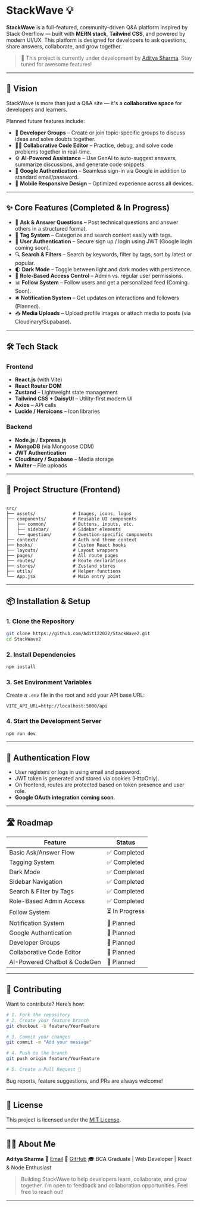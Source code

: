 
# StackWave 💡

**StackWave** is a full-featured, community-driven Q&A platform inspired by Stack Overflow — built with **MERN stack**, **Tailwind CSS**, and powered by modern UI/UX. This platform is designed for developers to ask questions, share answers, collaborate, and grow together.

> 🚧 This project is currently under development by [Aditya Sharma](https://github.com/Adit122022). Stay tuned for awesome features!

---

## 🚀 Vision

StackWave is more than just a Q&A site — it's a **collaborative space** for developers and learners.

Planned future features include:

- 💬 **Developer Groups** – Create or join topic-specific groups to discuss ideas and solve doubts together.
- 🧑‍💻 **Collaborative Code Editor** – Practice, debug, and solve code problems together in real-time.
- ⚙️ **AI-Powered Assistance** – Use GenAI to auto-suggest answers, summarize discussions, and generate code snippets.
- 🔐 **Google Authentication** – Seamless sign-in via Google in addition to standard email/password.
- 📱 **Mobile Responsive Design** – Optimized experience across all devices.

---

## ✨ Core Features (Completed & In Progress)

- 🧠 **Ask & Answer Questions** – Post technical questions and answer others in a structured format.
- 🧾 **Tag System** – Categorize and search content easily with tags.
- 👤 **User Authentication** – Secure sign up / login using JWT (Google login coming soon).
- 🔍 **Search & Filters** – Search by keywords, filter by tags, sort by latest or popular.
- 🌓 **Dark Mode** – Toggle between light and dark modes with persistence.
- 🔐 **Role-Based Access Control** – Admin vs. regular user permissions.
- 📊 **Follow System** – Follow users and get a personalized feed (Coming Soon).
- 🛎️ **Notification System** – Get updates on interactions and followers (Planned).
- 📥 **Media Uploads** – Upload profile images or attach media to posts (via Cloudinary/Supabase).

---

## 🛠️ Tech Stack

### Frontend
- **React.js** (with Vite)
- **React Router DOM**
- **Zustand** – Lightweight state management
- **Tailwind CSS + DaisyUI** – Utility-first modern UI
- **Axios** – API calls
- **Lucide / Heroicons** – Icon libraries

### Backend
- **Node.js** / **Express.js**
- **MongoDB** (via Mongoose ODM)
- **JWT Authentication**
- **Cloudinary / Supabase** – Media storage
- **Multer** – File uploads

---

## 📁 Project Structure (Frontend)

```

src/
├── assets/              # Images, icons, logos
├── components/          # Reusable UI components
│   ├── common/          # Buttons, inputs, etc.
│   ├── sidebar/         # Sidebar elements
│   └── question/        # Question-specific components
├── context/             # Auth and theme context
├── hooks/               # Custom React hooks
├── layouts/             # Layout wrappers
├── pages/               # All route pages
├── routes/              # Route declarations
├── stores/              # Zustand stores
├── utils/               # Helper functions
└── App.jsx              # Main entry point

````

---

## 📦 Installation & Setup

### 1. Clone the Repository

```bash
git clone https://github.com/Adit122022/StackWave2.git
cd StackWave2
````

### 2. Install Dependencies

```bash
npm install
```

### 3. Set Environment Variables

Create a `.env` file in the root and add your API base URL:

```env
VITE_API_URL=http://localhost:5000/api
```

### 4. Start the Development Server

```bash
npm run dev
```

---

## 🔐 Authentication Flow

* User registers or logs in using email and password.
* JWT token is generated and stored via cookies (HttpOnly).
* On frontend, routes are protected based on token presence and user role.
* **Google OAuth integration coming soon**.

---

## 🛣️ Roadmap

| Feature                      | Status        |
| ---------------------------- | ------------- |
| Basic Ask/Answer Flow        | ✅ Completed   |
| Tagging System               | ✅ Completed   |
| Dark Mode                    | ✅ Completed   |
| Sidebar Navigation           | ✅ Completed   |
| Search & Filter by Tags      | ✅ Completed   |
| Role-Based Admin Access      | ✅ Completed   |
| Follow System                | ⏳ In Progress |
| Notification System          | 📝 Planned    |
| Google Authentication        | 📝 Planned    |
| Developer Groups             | 📝 Planned    |
| Collaborative Code Editor    | 📝 Planned    |
| AI-Powered Chatbot & CodeGen | 📝 Planned    |

---

## 🤝 Contributing

Want to contribute? Here’s how:

```bash
# 1. Fork the repository
# 2. Create your feature branch
git checkout -b feature/YourFeature

# 3. Commit your changes
git commit -m "Add your message"

# 4. Push to the branch
git push origin feature/YourFeature

# 5. Create a Pull Request 🚀
```

Bug reports, feature suggestions, and PRs are always welcome!

---

## 📄 License

This project is licensed under the [MIT License](LICENSE).

---

## 🙋‍♂️ About Me

**Aditya Sharma**
📧 [Email](mailto:adity122022@gmail.com)
🐙 [GitHub](https://github.com/Adit122022)
🎓 BCA Graduate | Web Developer | React & Node Enthusiast

> Building StackWave to help developers learn, collaborate, and grow together.
> I’m open to feedback and collaboration opportunities. Feel free to reach out!

---


